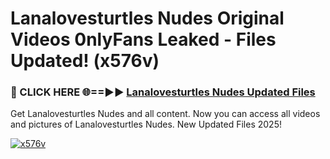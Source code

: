 # Lanalovesturtles Nudes Original Videos 0nlyFans Leaked - Files Updated! (x576v)

<h3>🔴 CLICK HERE 🌐==►► <a href="https://tinyurl.com/52m3yx9h" rel="nofollow">Lanalovesturtles Nudes Updated Files</a></h3>

Get Lanalovesturtles Nudes and all content. Now you can access all videos and pictures of Lanalovesturtles Nudes. New Updated Files 2025!

[![x576v](https://i.imgur.com/TnHtlc8.gif)](https://tinyurl.com/52m3yx9h)
